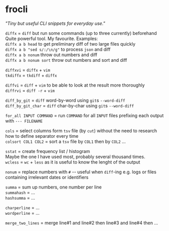 # frocli
_"Tiny but useful CLI snippets for everyday use."_

`diffx` = `diff` but run some commands (up to three currently) beforehand\
Quite powerful tool. My favourite. Examples:\
`diffx a b head` to get preliminary diff of two large files quickly\
`diffx a b "sed s/:/\n/g"` to process `json` and diff\
`diffx a b nonum` throw out numbers and diff\
`diffx a b nonum sort` throw out numbers and sort and diff

`diffxvi` = `diffx` + `vim`\
`tkdiffx` = `tkdiff` + `diffx`

`diffvi` = `diff` + `vim` to be able to look at the result more thoroughly\
`diffrvi` = `diff -r` + `vim`

`diff_by_git` = `diff` word-by-word using `git`s `--word-diff`\
`diff_by_git_char` = `diff` char-by-char using `git`s `--word-diff`

`for_all INPUT COMMAND` = run `COMMAND` for all `INPUT` files prefixing each output with `--- FILENAME`

`cols` = select columns form `tsv` file (by `cut`) without the need to research how to define separator every time\
`colsort COL1 COL2` = sort a `tsv` file by `COL1` then by `COL2` ...

`sstat` = create frequency list / histogram\
Maybe the one I have used most, probably several thousand times.\
`wcless` = `wc` + `less` as it is useful to know the lenght of the output

`nonum` = replace numbers with `#` -- useful when `diff`-ing e.g. logs or files containing irrelevant dates or identifiers

`summa` = sum up numbers, one number per line\
`summahash` = ...\
`hashsumma` = ...

`charperline` = ...\
`wordperline` = ...

`merge_two_lines` = merge line#1 and line#2 then line#3 and line#4 then ...
